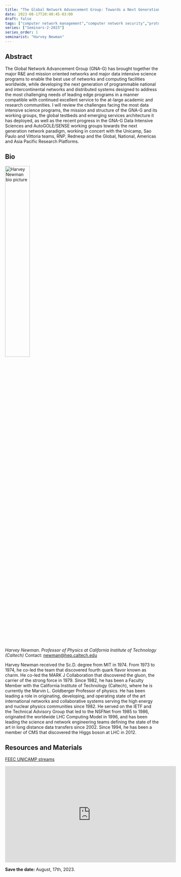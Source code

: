 ```yaml
---
title: "The Global Network Advancement Group: Towards a Next Generation System for Data Intensive Sciences"
date: 2023-08-17T20:40:45-03:00
draft: false
tags: ["computer network management","computer network security","protocols","resource allocation","network planning","traffic"]
series: ["Seminars-2-2023"]
series_order: 1
seminarist: "Harvey Newman"
---
```


## Abstract
The Global Network Advancement Group (GNA-G) has brought together the major R&E and mission oriented networks and major data intensive science programs to enable the best use of networks and computing facilities worldwide, while developing the next generation of programmable national and intercontinental networks and distributed systems designed to address the most challenging needs of leading edge programs in a manner compatible with continued excellent service to the at-large academic and research communities. I will review the challenges facing the most data intensive science programs, the mission and structure of the GNA-G and its working groups, the global testbeds and emerging services architecture it has deployed, as well as the recent progress in the GNA-G Data Intensive Sciences and AutoGOLE/SENSE working groups towards the next generation network paradigm, working in concert with the Unicamp, Sao Paulo and Vittoria teams, RNP, Rednesp and the Global, National, Americas and Asia Pacific Research Platforms.


## Bio
<img alt="Harvey Newman bio picture" src="/seminars/seminars-2-2023/1/harvey_newman.png" style="width: 40%; height: 160x;">

*Harvey Newman. Professor of Physics at California Institute of Technology (Caltech)*
Contact: newman@hep.caltech.edu

Harvey Newman received the Sc.D. degree from MIT in 1974. From 1973 to 1974, he co-led the team that discovered fourth quark flavor known as charm. He co-led the MARK J Collaboration that discovered the gluon, the carrier of the strong force in 1979. Since 1982, he has been a Faculty Member with the California Institute of Technology (Caltech), where he is currently the Marvin L. Goldberger Professor of physics. He has been leading a role in originating, developing, and operating state of the art international networks and collaborative systems serving the high energy and nuclear physics communities since 1982. He served on the IETF and the Technical Advisory Group that led to the NSFNet from 1985 to 1986, originated the worldwide LHC Computing Model in 1996, and has been leading the science and network engineering teams defining the state of the art in long distance data transfers since 2002. Since 1994, he has been a member of CMS that discovered the Higgs boson at LHC in 2012.

## Resources and Materials

[FEEC UNICAMP streams](https://www.youtube.com/@feec-unicamp/streams)

<iframe width="560" height="315" src="https://www.youtube.com/embed/lhb9ik5__1w" title="YouTube video player" frameborder="0" allow="accelerometer; autoplay; clipboard-write; encrypted-media; gyroscope; picture-in-picture; web-share" allowfullscreen></iframe>

**Save the date:** August, 17th, 2023.

